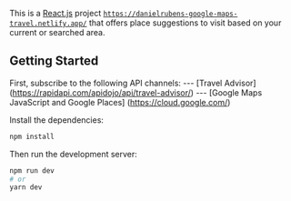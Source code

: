 This is a [React.js](https://reactjs.org/docs/getting-started.html) project [`https://danielrubens-google-maps-travel.netlify.app/`](https://danielrubens-google-maps-travel.netlify.app/) that offers place suggestions to visit based on your current or searched area.

## Getting Started

First, subscribe to the following API channels:
--- [Travel Advisor] (https://rapidapi.com/apidojo/api/travel-advisor/)
--- [Google Maps JavaScript and Google Places] (https://cloud.google.com/)

Install the dependencies:
```bash
npm install
```

Then run the development server:

```bash
npm run dev
# or
yarn dev
```